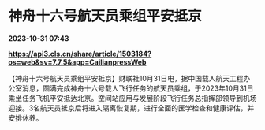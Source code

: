 # 神舟十六号航天员乘组平安抵京

**2023-10-31 07:43**

**https://api3.cls.cn/share/article/1503184?os=web&sv=7.7.5&app=CailianpressWeb**

【神舟十六号航天员乘组平安抵京】财联社10月31日电，据中国载人航天工程办公室消息，圆满完成神舟十六号载人飞行任务的航天员乘组，于2023年10月31日乘坐任务飞机平安抵达北京。空间站应用与发展阶段飞行任务总指挥部领导到机场迎接。3名航天员抵京后将进入隔离恢复期，进行全面的医学检查和健康评估，并安排休养。
